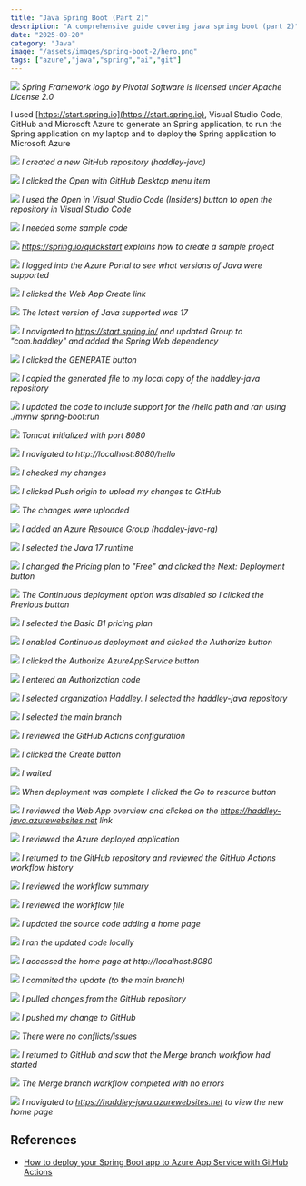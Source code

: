 ```yaml
---
title: "Java Spring Boot (Part 2)"
description: "A comprehensive guide covering java spring boot (part 2)"
date: "2025-09-20"
category: "Java"
image: "/assets/images/spring-boot-2/hero.png"
tags: ["azure","java","spring","ai","git"]
---
```


![](/assets/images/spring-boot-2/spring-framework-logo-2018.svg)
*Spring Framework logo by Pivotal Software is licensed under Apache License 2.0*


I used [https://start.spring.io](https://start.spring.io), Visual Studio Code, GitHub and Microsoft Azure to generate an Spring application, to run the Spring application on my laptop and to deploy the Spring application to Microsoft Azure

![](/assets/images/spring-boot-2/screenshot-2023-10-26-at-9.55.59-am-1895x1185.png)
*I created a new GitHub repository (haddley-java)*

![](/assets/images/spring-boot-2/screenshot-2023-10-26-at-9.56.35-am-1898x717.png)
*I clicked the Open with GitHub Desktop menu item*

![](/assets/images/spring-boot-2/screenshot-2023-10-26-at-9.57.18-am-1604x710.png)
*I used the Open in Visual Studio Code (Insiders) button to open the repository in Visual Studio Code*

![](/assets/images/spring-boot-2/screenshot-2023-10-26-at-9.57.51-am-1605x790.png)
*I needed some sample code*

![](/assets/images/spring-boot-2/screenshot-2023-10-26-at-9.59.05-am-1899x896.png)
*https://spring.io/quickstart explains how to create a sample project*

![](/assets/images/spring-boot-2/screenshot-2023-10-26-at-10.02.47-am-1898x693.png)
*I logged into the Azure Portal to see what versions of Java were supported*

![](/assets/images/spring-boot-2/screenshot-2023-10-26-at-10.03.01-am-1897x508.png)
*I clicked the Web App Create link*

![](/assets/images/spring-boot-2/screenshot-2023-10-26-at-10.03.26-am-1898x504.png)
*The latest version of Java supported was 17*

![](/assets/images/spring-boot-2/screenshot-2023-10-26-at-10.37.23-am-1897x762.png)
*I navigated to https://start.spring.io/ and updated Group to "com.haddley" and added the Spring Web dependency*

![](/assets/images/spring-boot-2/screenshot-2023-10-26-at-10.38.08-am-1895x891.png)
*I clicked the GENERATE button*

![](/assets/images/spring-boot-2/screenshot-2023-10-26-at-10.42.36-am-1198x430.png)
*I copied the generated file to my local copy of the haddley-java repository*

![](/assets/images/spring-boot-2/screenshot-2023-10-26-at-10.44.21-am-1609x793.png)
*I updated the code to include support for the /hello path and ran using ./mvnw spring-boot:run*

![](/assets/images/spring-boot-2/screenshot-2023-10-26-at-10.44.49-am-1605x790.png)
*Tomcat initialized with port 8080*

![](/assets/images/spring-boot-2/screenshot-2023-10-26-at-10.45.31-am-1895x154.png)
*I navigated to http://localhost:8080/hello*

![](/assets/images/spring-boot-2/screenshot-2023-10-26-at-10.46.15-am-1604x709.png)
*I checked my changes*

![](/assets/images/spring-boot-2/screenshot-2023-10-26-at-10.46.28-am-1605x710.png)
*I clicked Push origin to upload my changes to GitHub*

![](/assets/images/spring-boot-2/screenshot-2023-10-26-at-10.46.43-am-1603x711.png)
*The changes were uploaded*

![](/assets/images/spring-boot-2/screenshot-2023-10-26-at-10.48.44-am-1895x892.png)
*I added an Azure Resource Group (haddley-java-rg)*

![](/assets/images/spring-boot-2/screenshot-2023-10-26-at-10.49.32-am-1897x894.png)
*I selected the Java 17 runtime*

![](/assets/images/spring-boot-2/screenshot-2023-10-26-at-10.49.59-am-1895x894.png)
*I changed the Pricing plan to "Free" and clicked the Next: Deployment button*

![](/assets/images/spring-boot-2/screenshot-2023-10-26-at-10.51.14-am-1897x462.png)
*The Continuous deployment option was disabled so I clicked the Previous button*

![](/assets/images/spring-boot-2/screenshot-2023-10-26-at-10.51.33-am-1896x894.png)
*I selected the Basic B1 pricing plan*

![](/assets/images/spring-boot-2/screenshot-2023-10-26-at-10.51.47-am-1894x891.png)
*I enabled Continuous deployment and clicked the Authorize button*

![](/assets/images/spring-boot-2/screenshot-2023-10-26-at-10.52.06-am-1278x719.png)
*I clicked the Authorize AzureAppService button*

![](/assets/images/spring-boot-2/screenshot-2023-10-26-at-10.52.20-am-1281x722.png)
*I entered an Authorization code*

![](/assets/images/spring-boot-2/screenshot-2023-10-26-at-10.53.10-am-1898x894.png)
*I selected organization Haddley. I selected the haddley-java repository*

![](/assets/images/spring-boot-2/screenshot-2023-10-26-at-10.53.31-am-1896x892.png)
*I selected the main branch*

![](/assets/images/spring-boot-2/screenshot-2023-10-26-at-10.53.56-am-1895x894.png)
*I reviewed the GitHub Actions configuration*

![](/assets/images/spring-boot-2/screenshot-2023-10-26-at-10.55.13-am-1896x891.png)
*I clicked the Create button*

![](/assets/images/spring-boot-2/screenshot-2023-10-26-at-10.55.45-am-1896x891.png)
*I waited*

![](/assets/images/spring-boot-2/screenshot-2023-10-26-at-10.59.45-am-1896x894.png)
*When deployment was complete I clicked the Go to resource button*

![](/assets/images/spring-boot-2/screenshot-2023-10-26-at-11.00.03-am-1896x892.png)
*I reviewed the Web App overview and clicked on the https://haddley-java.azurewebsites.net link*

![](/assets/images/spring-boot-2/screenshot-2023-10-26-at-11.00.34-am-1896x291.png)
*I reviewed the Azure deployed application*

![](/assets/images/spring-boot-2/screenshot-2023-10-26-at-11.01.10-am-1894x500.png)
*I returned to the GitHub repository and reviewed the GitHub Actions workflow history*

![](/assets/images/spring-boot-2/screenshot-2023-10-26-at-11.01.36-am-1896x892.png)
*I reviewed the workflow summary*

![](/assets/images/spring-boot-2/screenshot-2023-10-26-at-11.03.13-am-1897x1208.png)
*I reviewed the workflow file*

![](/assets/images/spring-boot-2/screenshot-2023-10-26-at-11.04.41-am-1602x791.png)
*I updated the source code adding a home page*

![](/assets/images/spring-boot-2/screenshot-2023-10-26-at-11.05.06-am-1604x789.png)
*I ran the updated code locally*

![](/assets/images/spring-boot-2/screenshot-2023-10-26-at-11.05.25-am-1895x173.png)
*I accessed the home page at http://localhost:8080*

![](/assets/images/spring-boot-2/screenshot-2023-10-26-at-11.06.06-am-1604x708.png)
*I commited the update (to the main branch)*

![](/assets/images/spring-boot-2/screenshot-2023-10-26-at-11.06.29-am-1609x709.png)
*I pulled changes from the GitHub repository*

![](/assets/images/spring-boot-2/screenshot-2023-10-26-at-11.06.42-am-1607x709.png)
*I pushed my change to GitHub*

![](/assets/images/spring-boot-2/screenshot-2023-10-26-at-11.06.53-am-1602x708.png)
*There were no conflicts/issues*

![](/assets/images/spring-boot-2/screenshot-2023-10-26-at-11.07.15-am-1899x595.png)
*I returned to GitHub and saw that the Merge branch workflow had started*

![](/assets/images/spring-boot-2/screenshot-2023-10-26-at-11.08.40-am-1898x1208.png)
*The Merge branch workflow completed with no errors*

![](/assets/images/spring-boot-2/screenshot-2023-10-26-at-11.09.30-am-1896x165.png)
*I navigated to https://haddley-java.azurewebsites.net to view the new home page*
## References

- [How to deploy your Spring Boot app to Azure App Service with GitHub Actions](https://www.youtube.com/watch?v=CPsI1KnVSOM)

